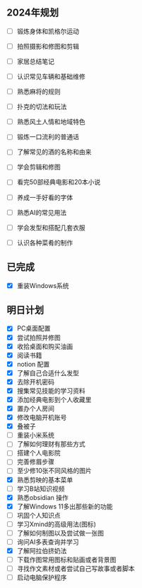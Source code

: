 ## 2024年规划
- [ ] 锻炼身体和凯格尔运动
- [ ] 拍照摄影和修图和剪辑
- [ ] 家居总结笔记
- [ ] 认识常见车辆和基础维修
- [ ] 熟悉麻将的规则
- [ ] 扑克的切法和玩法
- [ ] 熟悉风土人情和地域特色
- [ ] 锻炼一口流利的普通话
- [ ] 了解常见的酒的名称和由来
- [ ] 学会剪辑和修图
- [ ] 看完50部经典电影和20本小说
- [ ] 养成一手好看的字体
- [ ] 熟悉AI的常见用法
- [ ] 学会发型和搭配几套衣服
- [ ] 认识各种菜肴的制作


## 已完成
- [x] 重装Windows系统





## 明日计划
- [x] PC桌面配置
- [x] 尝试拍照并修图
- [x] 收拾桌面和购买油画
- [x] 阅读书籍
- [x] notion 配置
- [x] 了解自己合适什么发型
- [x] 去除开机密码
- [x] 搜集常见技能的学习资料
- [x] 添加经典电影到个人收藏里
- [x] 置办个人房间
- [x] 修改电脑开机账号
- [x] 叠被子
- [ ] 重装小米系统  
- [ ] 了解如何理财有那些方式
- [ ] 搭建个人电影院
- [ ] 完善修眉步骤
- [ ] 至少修10张不同风格的图片
- [x] 熟悉剪映的基本菜单
- [ ] 学习B站知识视频
- [x] 熟悉obsidian 操作
- [x] 了解Windows 11多出那些新的功能
- [ ] 巩固个人知识点
- [ ] 学习Xmind的高级用法(图标)
- [ ] 了解如何制图以及尝试做一张图
- [ ] 询问AI多表查询并学习
- [x] 了解阿拉伯挤奶法
- [ ] 下载作图常用图标和贴画或者背景图
- [ ] 寻找作文素材或者尝试自己写故事或者脚本
- [ ] 启动电脑保护程序
